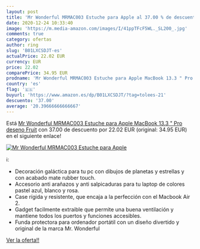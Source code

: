 ```yaml
---
layout: post
title: 'Mr Wonderful MRMAC003 Estuche para Apple al 37.00 % de descuento'
date: 2020-12-24 10:33:40
image: 'https://m.media-amazon.com/images/I/41ppTFcF5WL._SL200_.jpg'
comments: true
category: ofertas
author: ring
slug: 'B01LXCSDJT-es'
actualPrice: 22.02 EUR
currency: EUR
price: 22.02
comparePrice: 34.95 EUR
prodname: 'Mr Wonderful MRMAC003 Estuche para Apple MacBook 13.3 " Pro deseno Fruit'
country: 'es'
flag: '🇪🇸'
buyurl: 'https://www.amazon.es/dp/B01LXCSDJT/?tag=tolees-21'
descuento: '37.00'
average: '20.39666666666667'
---
```


Está [Mr Wonderful MRMAC003 Estuche para Apple MacBook 13.3 " Pro deseno Fruit](https://www.amazon.es/dp/B01LXCSDJT/?tag=tolees-21) con 37.00 de descuento por 22.02 EUR (original: 34.95 EUR) en el siguiente enlace!

[![Mr Wonderful MRMAC003 Estuche para Apple](https://m.media-amazon.com/images/I/41ppTFcF5WL._SL200_.jpg)](https://www.amazon.es/dp/B01LXCSDJT/?tag=tolees-21)

ℹ️:

- Decoración galáctica para tu pc con dibujos de planetas y estrellas y con acabado mate rubber touch.
- Accesorio anti arañazos y anti salpicaduras para tu laptop de colores pastel azul, blanco y rosa.
- Case rígida y resistente, que encaja a la perfección con el Macbook Air 2.
- Gadget facilmente extraible que permite una buena ventilación y mantiene todos los puertos y funciones accesibles.
- Funda protectora para ordenador portátil con un diseño divertido y original de la marca Mr. Wonderful

[Ver la oferta!!](https://www.amazon.es/dp/B01LXCSDJT/?tag=tolees-21)
